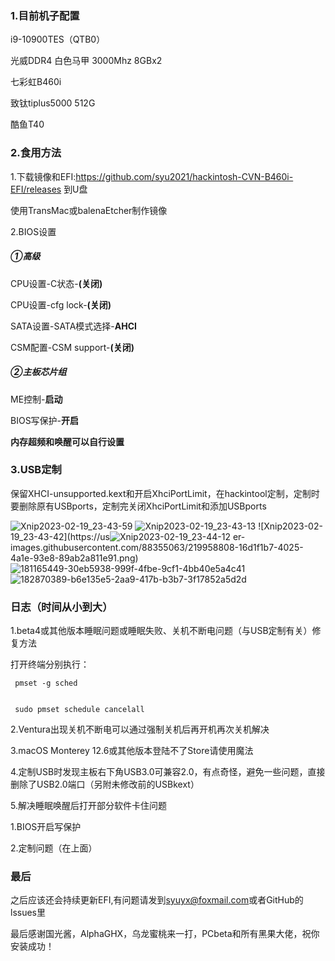 ### **1.目前机子配置**

i9-10900TES（QTB0）

光威DDR4 白色马甲 3000Mhz 8GBx2

七彩虹B460i

致钛tiplus5000 512G

酷鱼T40

### **2.食用方法**

1.下载镜像和EFI:https://github.com/syu2021/hackintosh-CVN-B460i-EFI/releases 到U盘

使用TransMac或balenaEtcher制作镜像

2.BIOS设置

##### ①高级

CPU设置-C状态-**(关闭)**

CPU设置-cfg lock-**(关闭)**

SATA设置-SATA模式选择-**AHCI**

CSM配置-CSM support-**(关闭)**

##### ②主板芯片组

ME控制-**启动**

BIOS写保护-**开启**

**内存超频和唤醒可以自行设置**

### 3.USB定制

保留XHCI-unsupported.kext和开启XhciPortLimit，在hackintool定制，定制时要删除原有USBports，定制完关闭XhciPortLimit和添加USBports

![Xnip2023-02-19_23-43-59](https://user-images.githubusercontent.com/88355063/219958801-1679f199-8118-4f18-b0ee-28a9bdf96c07.png)
![Xnip2023-02-19_23-43-13](https://user-images.githubusercontent.com/88355063/219958806-ea8dccb8-67f7-4dfc-b9bc-9d03ecb18a55.png)
![Xnip2023-02-19_23-43-42](https://us![Xnip2023-02-19_23-44-12](https://user-images.githubusercontent.com/88355063/219958819-b94f9fa4-c7f0-423e-9981-d86d176d1469.png)
er-images.githubusercontent.com/88355063/219958808-16d1f1b7-4025-4a1e-93e8-89ab2a811e91.png)
![181165449-30eb5938-999f-4fbe-9cf1-4bb40e5a4c41](https://user-images.githubusercontent.com/88355063/219958823-85f2edd9-d713-4545-9fd9-9955b2a1354d.png)
![182870389-b6e135e5-2aa9-417b-b3b7-3f17852a5d2d](https://user-images.githubusercontent.com/88355063/219958825-82a5c9e3-ddfd-434e-b5cf-ef591338f952.png)

### 日志（时间从小到大）

1.beta4或其他版本睡眠问题或睡眠失败、关机不断电问题（与USB定制有关）修复方法

打开终端分别执行：

```
 pmset -g sched
 
 
 sudo pmset schedule cancelall
```

2.Ventura出现关机不断电可以通过强制关机后再开机再次关机解决

3.macOS Monterey 12.6或其他版本登陆不了Store请使用魔法

4.定制USB时发现主板右下角USB3.0可兼容2.0，有点奇怪，避免一些问题，直接删除了USB2.0端口（另附未修改前的USBkext）

5.解决睡眠唤醒后打开部分软件卡住问题

1.BIOS开启写保护

2.定制问题（在上面）

### 最后

之后应该还会持续更新EFI,有问题请发到[syuyx@foxmail.com](mailto:syuyx@foxmail.com)或者GitHub的lssues里 

最后感谢国光酱，AlphaGHX，乌龙蜜桃来一打，PCbeta和所有黑果大佬，祝你安装成功！

